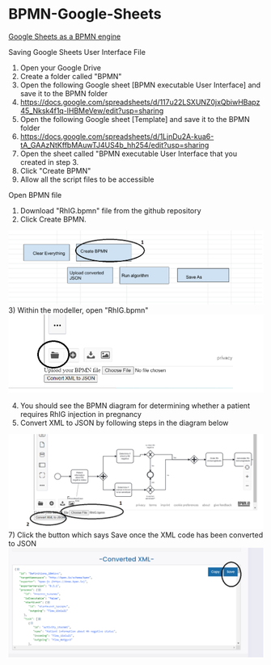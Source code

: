 # BPMN-Google-Sheets
<u>Google Sheets as a BPMN engine</u>

Saving Google Sheets User Interface File
1) Open your Google Drive
2) Create a folder called "BPMN"
3) Open the following Google sheet [BPMN executable User Interface] and save it to the BPMN folder
4) https://docs.google.com/spreadsheets/d/117u22LSXUNZ0jxQbiwHBapz45_Nksk4f1q-lHBMeVew/edit?usp=sharing
5) Open the following Google sheet [Template] and save it to the BPMN folder
6) https://docs.google.com/spreadsheets/d/1LjnDu2A-kua6-tA_GAAzNtKffbMAuwTJ4US4b_hh254/edit?usp=sharing
7) Open the sheet called "BPMN executable User Interface that you created in step 3.
8) Click "Create BPMN"
9) Allow all the script files to be accessible

Open BPMN file
1) Download "RhIG.bpmn" file from the github repository
2) Click Create BPMN. 
<img src ="create BPMN.png">
3) Within the modeller, open "RhIG.bpmn"
<img src ="open example bpmn.png">

4) You should see the BPMN diagram for determining whether a patient requires RhIG injection in pregnancy
6) Convert XML to JSON by following steps in the diagram below 
<img src ="open bpmn file.png">
7) Click the button which says Save once the XML code has been converted to JSON
<img src="save json.png">
